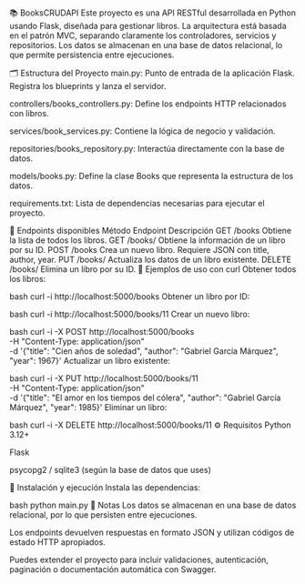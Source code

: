 📚 BooksCRUDAPI
Este proyecto es una API RESTful desarrollada en Python usando Flask, diseñada para gestionar libros. La arquitectura está basada en el patrón MVC, separando claramente los controladores, servicios y repositorios. Los datos se almacenan en una base de datos relacional, lo que permite persistencia entre ejecuciones.

🗂️ Estructura del Proyecto
main.py: Punto de entrada de la aplicación Flask. Registra los blueprints y lanza el servidor.

controllers/books_controllers.py: Define los endpoints HTTP relacionados con libros.

services/book_services.py: Contiene la lógica de negocio y validación.

repositories/books_repository.py: Interactúa directamente con la base de datos.

models/books.py: Define la clase Books que representa la estructura de los datos.

requirements.txt: Lista de dependencias necesarias para ejecutar el proyecto.

🔗 Endpoints disponibles
Método	Endpoint	Descripción
GET	/books	Obtiene la lista de todos los libros.
GET	/books/<id>	Obtiene la información de un libro por su ID.
POST	/books	Crea un nuevo libro. Requiere JSON con title, author, year.
PUT	/books/<id>	Actualiza los datos de un libro existente.
DELETE	/books/<id>	Elimina un libro por su ID.
🧪 Ejemplos de uso con curl
Obtener todos los libros:

bash
curl -i http://localhost:5000/books
Obtener un libro por ID:

bash
curl -i http://localhost:5000/books/11
Crear un nuevo libro:

bash
curl -i -X POST http://localhost:5000/books \
  -H "Content-Type: application/json" \
  -d '{"title": "Cien años de soledad", "author": "Gabriel García Márquez", "year": 1967}'
Actualizar un libro existente:

bash
curl -i -X PUT http://localhost:5000/books/11 \
  -H "Content-Type: application/json" \
  -d '{"title": "El amor en los tiempos del cólera", "author": "Gabriel García Márquez", "year": 1985}'
Eliminar un libro:

bash
curl -i -X DELETE http://localhost:5000/books/11
⚙️ Requisitos
Python 3.12+

Flask

psycopg2 / sqlite3 (según la base de datos que uses)

🚀 Instalación y ejecución
Instala las dependencias:




bash
python main.py
📝 Notas
Los datos se almacenan en una base de datos relacional, por lo que persisten entre ejecuciones.

Los endpoints devuelven respuestas en formato JSON y utilizan códigos de estado HTTP apropiados.

Puedes extender el proyecto para incluir validaciones, autenticación, paginación o documentación automática con Swagger.
